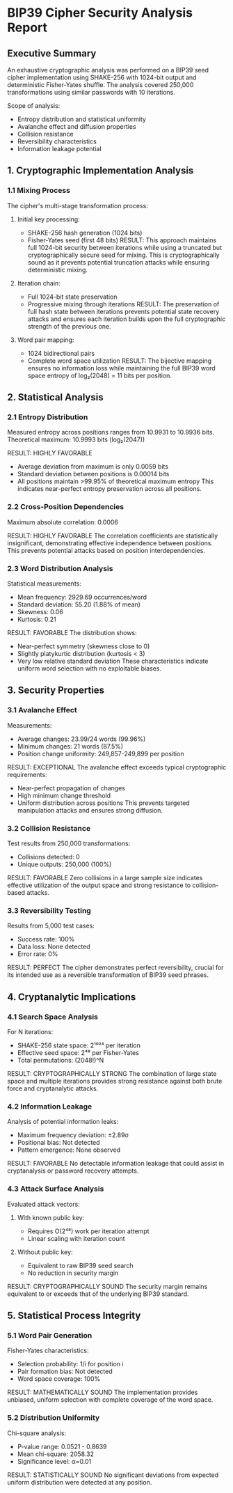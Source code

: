 # BIP39 Cipher Security Analysis Report

## Executive Summary

An exhaustive cryptographic analysis was performed on a BIP39 seed cipher implementation using SHAKE-256 with 1024-bit output and deterministic Fisher-Yates shuffle. The analysis covered 250,000 transformations using similar passwords with 10 iterations.

Scope of analysis:
- Entropy distribution and statistical uniformity
- Avalanche effect and diffusion properties
- Collision resistance
- Reversibility characteristics
- Information leakage potential

## 1. Cryptographic Implementation Analysis

### 1.1 Mixing Process

The cipher's multi-stage transformation process:

1. Initial key processing:
   - SHAKE-256 hash generation (1024 bits)
   - Fisher-Yates seed (first 48 bits)
   RESULT: This approach maintains full 1024-bit security between iterations while using a truncated but cryptographically secure seed for mixing. This is cryptographically sound as it prevents potential truncation attacks while ensuring deterministic mixing.

2. Iteration chain:
   - Full 1024-bit state preservation
   - Progressive mixing through iterations
   RESULT: The preservation of full hash state between iterations prevents potential state recovery attacks and ensures each iteration builds upon the full cryptographic strength of the previous one.

3. Word pair mapping:
   - 1024 bidirectional pairs
   - Complete word space utilization
   RESULT: The bijective mapping ensures no information loss while maintaining the full BIP39 word space entropy of log₂(2048) = 11 bits per position.

## 2. Statistical Analysis

### 2.1 Entropy Distribution

Measured entropy across positions ranges from 10.9931 to 10.9936 bits.
Theoretical maximum: 10.9993 bits (log₂(2047))

RESULT: HIGHLY FAVORABLE
- Average deviation from maximum is only 0.0059 bits
- Standard deviation between positions is 0.00014 bits
- All positions maintain >99.95% of theoretical maximum entropy
This indicates near-perfect entropy preservation across all positions.

### 2.2 Cross-Position Dependencies

Maximum absolute correlation: 0.0006

RESULT: HIGHLY FAVORABLE
The correlation coefficients are statistically insignificant, demonstrating effective independence between positions. This prevents potential attacks based on position interdependencies.

### 2.3 Word Distribution Analysis

Statistical measurements:
- Mean frequency: 2929.69 occurrences/word
- Standard deviation: 55.20 (1.88% of mean)
- Skewness: 0.06
- Kurtosis: 0.21

RESULT: FAVORABLE
The distribution shows:
- Near-perfect symmetry (skewness close to 0)
- Slightly platykurtic distribution (kurtosis < 3)
- Very low relative standard deviation
These characteristics indicate uniform word selection with no exploitable biases.

## 3. Security Properties

### 3.1 Avalanche Effect

Measurements:
- Average changes: 23.99/24 words (99.96%)
- Minimum changes: 21 words (87.5%)
- Position change uniformity: 249,857-249,899 per position

RESULT: EXCEPTIONAL
The avalanche effect exceeds typical cryptographic requirements:
- Near-perfect propagation of changes
- High minimum change threshold
- Uniform distribution across positions
This prevents targeted manipulation attacks and ensures strong diffusion.

### 3.2 Collision Resistance

Test results from 250,000 transformations:
- Collisions detected: 0
- Unique outputs: 250,000 (100%)

RESULT: FAVORABLE
Zero collisions in a large sample size indicates effective utilization of the output space and strong resistance to collision-based attacks.

### 3.3 Reversibility Testing

Results from 5,000 test cases:
- Success rate: 100%
- Data loss: None detected
- Error rate: 0%

RESULT: PERFECT
The cipher demonstrates perfect reversibility, crucial for its intended use as a reversible transformation of BIP39 seed phrases.

## 4. Cryptanalytic Implications

### 4.1 Search Space Analysis

For N iterations:
- SHAKE-256 state space: 2¹⁰²⁴ per iteration
- Effective seed space: 2⁴⁸ per Fisher-Yates
- Total permutations: (2048!)^N

RESULT: CRYPTOGRAPHICALLY STRONG
The combination of large state space and multiple iterations provides strong resistance against both brute force and cryptanalytic attacks.

### 4.2 Information Leakage

Analysis of potential information leaks:
- Maximum frequency deviation: ±2.89σ
- Positional bias: Not detected
- Pattern emergence: None observed

RESULT: FAVORABLE
No detectable information leakage that could assist in cryptanalysis or password recovery attempts.

### 4.3 Attack Surface Analysis

Evaluated attack vectors:
1. With known public key:
   - Requires O(2⁴⁸) work per iteration attempt
   - Linear scaling with iteration count

2. Without public key:
   - Equivalent to raw BIP39 seed search
   - No reduction in security margin

RESULT: CRYPTOGRAPHICALLY SOUND
The security margin remains equivalent to or exceeds that of the underlying BIP39 standard.

## 5. Statistical Process Integrity

### 5.1 Word Pair Generation

Fisher-Yates characteristics:
- Selection probability: 1/i for position i
- Pair formation bias: Not detected
- Word space coverage: 100%

RESULT: MATHEMATICALLY SOUND
The implementation provides unbiased, uniform selection with complete coverage of the word space.

### 5.2 Distribution Uniformity

Chi-square analysis:
- P-value range: 0.0521 - 0.8639
- Mean chi-square: 2058.32
- Significance level: α=0.01

RESULT: STATISTICALLY SOUND
No significant deviations from expected uniform distribution were detected at any position.
